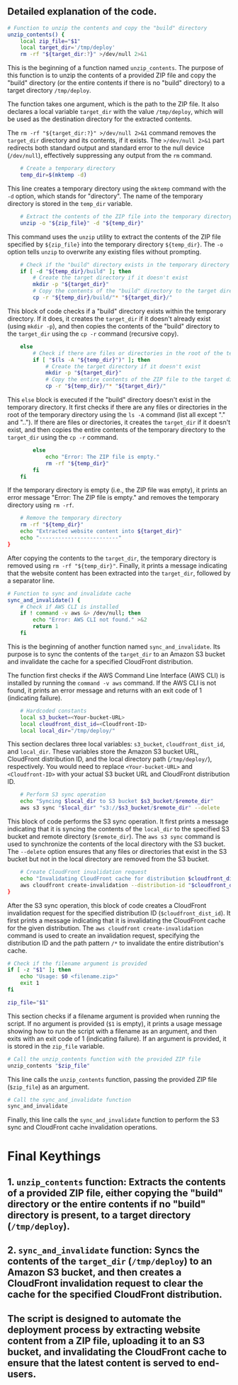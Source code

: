## Detailed explanation of the code.

```bash
# Function to unzip the contents and copy the "build" directory
unzip_contents() {
    local zip_file="$1"
    local target_dir='/tmp/deploy'
    rm -rf "${target_dir:?}" >/dev/null 2>&1
```
 This is the beginning of a function named `unzip_contents`. 
 The purpose of this function is to unzip the contents of a provided ZIP file and copy the "build" directory (or the entire contents if there is no "build" directory) to a target directory `/tmp/deploy`.

 The function takes one argument, which is the path to the ZIP file. It also declares a local variable `target_dir` with the value `/tmp/deploy`, which will be used as the destination directory for the extracted contents.

 The `rm -rf "${target_dir:?}" >/dev/null 2>&1` command removes the `target_dir` directory and its contents, if it exists. The `>/dev/null 2>&1` part redirects both standard output and standard error to the null device (`/dev/null`), effectively suppressing any output from the `rm` command.

```bash
    # Create a temporary directory
    temp_dir=$(mktemp -d)
```
 This line creates a temporary directory using the `mktemp` command with the `-d` option, which stands for "directory". The name of the temporary directory is stored in the `temp_dir` variable.

```bash
    # Extract the contents of the ZIP file into the temporary directory
    unzip -o "${zip_file}" -d "${temp_dir}"
```
 This command uses the `unzip` utility to extract the contents of the ZIP file specified by `${zip_file}` into the temporary directory `${temp_dir}`. The `-o` option tells `unzip` to overwrite any existing files without prompting.

```bash
    # Check if the "build" directory exists in the temporary directory
    if [ -d "${temp_dir}/build" ]; then
        # Create the target directory if it doesn't exist
        mkdir -p "${target_dir}"
        # Copy the contents of the "build" directory to the target directory
        cp -r "${temp_dir}/build/"* "${target_dir}/"
```
This block of code checks if a "build" directory exists within the temporary directory. If it does, it creates the `target_dir` if it doesn't already exist (using `mkdir -p`), and then copies the contents of the "build" directory to the `target_dir` using the `cp -r` command (recursive copy).

```bash
    else
        # Check if there are files or directories in the root of the temporary directory
        if [ "$(ls -A "${temp_dir}")" ]; then
            # Create the target directory if it doesn't exist
            mkdir -p "${target_dir}"
            # Copy the entire contents of the ZIP file to the target directory
            cp -r "${temp_dir}/"* "${target_dir}/"
```
This `else` block is executed if the "build" directory doesn't exist in the temporary directory. It first checks if there are any files or directories in the root of the temporary directory using the `ls -A` command (list all except "." and ".."). If there are files or directories, it creates the `target_dir` if it doesn't exist, and then copies the entire contents of the temporary directory to the `target_dir` using the `cp -r` command.

```bash
        else
            echo "Error: The ZIP file is empty."
            rm -rf "${temp_dir}"
        fi
    fi
```
If the temporary directory is empty (i.e., the ZIP file was empty), it prints an error message "Error: The ZIP file is empty." and removes the temporary directory using `rm -rf`.

```bash
    # Remove the temporary directory
    rm -rf "${temp_dir}"
    echo "Extracted website content into ${target_dir}"
    echo "-------------------------"
}
```
After copying the contents to the `target_dir`, the temporary directory is removed using `rm -rf "${temp_dir}"`. Finally, it prints a message indicating that the website content has been extracted into the `target_dir`, followed by a separator line.

```bash
# Function to sync and invalidate cache
sync_and_invalidate() {
    # Check if AWS CLI is installed
    if ! command -v aws &> /dev/null; then
        echo "Error: AWS CLI not found." >&2
        return 1
    fi
```
This is the beginning of another function named `sync_and_invalidate`. Its purpose is to sync the contents of the `target_dir` to an Amazon S3 bucket and invalidate the cache for a specified CloudFront distribution.

The function first checks if the AWS Command Line Interface (AWS CLI) is installed by running the `command -v aws` command. If the AWS CLI is not found, it prints an error message and returns with an exit code of 1 (indicating failure).

```bash
    # Hardcoded constants
    local s3_bucket=<Your-bucket-URL>
    local cloudfront_dist_id=<Cloudfront-ID>
    local local_dir="/tmp/deploy/"
```
This section declares three local variables: `s3_bucket`, `cloudfront_dist_id`, and `local_dir`. These variables store the Amazon S3 bucket URL, CloudFront distribution ID, and the local directory path (`/tmp/deploy/`), respectively. You would need to replace `<Your-bucket-URL>` and `<Cloudfront-ID>` with your actual S3 bucket URL and CloudFront distribution ID.

```bash
    # Perform S3 sync operation
    echo "Syncing $local_dir to S3 bucket $s3_bucket/$remote_dir"
    aws s3 sync "$local_dir" "s3://$s3_bucket/$remote_dir" --delete
```
This block of code performs the S3 sync operation. It first prints a message indicating that it is syncing the contents of the `local_dir` to the specified S3 bucket and remote directory (`$remote_dir`). The `aws s3 sync` command is used to synchronize the contents of the local directory with the S3 bucket. The `--delete` option ensures that any files or directories that exist in the S3 bucket but not in the local directory are removed from the S3 bucket.

```bash
    # Create CloudFront invalidation request
    echo "Invalidating CloudFront cache for distribution $cloudfront_dist_id"
    aws cloudfront create-invalidation --distribution-id "$cloudfront_dist_id" --paths "/*"
}
```
After the S3 sync operation, this block of code creates a CloudFront invalidation request for the specified distribution ID (`$cloudfront_dist_id`). It first prints a message indicating that it is invalidating the CloudFront cache for the given distribution. The `aws cloudfront create-invalidation` command is used to create an invalidation request, specifying the distribution ID and the path pattern `/*` to invalidate the entire distribution's cache.

```bash
# Check if the filename argument is provided
if [ -z "$1" ]; then
    echo "Usage: $0 <filename.zip>"
    exit 1
fi

zip_file="$1"
```
This section checks if a filename argument is provided when running the script. If no argument is provided (`$1` is empty), it prints a usage message showing how to run the script with a filename as an argument, and then exits with an exit code of 1 (indicating failure). If an argument is provided, it is stored in the `zip_file` variable.

```bash
# Call the unzip_contents function with the provided ZIP file
unzip_contents "$zip_file"
```
This line calls the `unzip_contents` function, passing the provided ZIP file (`$zip_file`) as an argument.

```bash
# Call the sync_and_invalidate function
sync_and_invalidate
```
Finally, this line calls the `sync_and_invalidate` function to perform the S3 sync and CloudFront cache invalidation operations.

# Final Keythings

## 1. `unzip_contents` function: Extracts the contents of a provided ZIP file, either copying the "build" directory or the entire contents if no "build" directory is present, to a target directory (`/tmp/deploy`).

## 2. `sync_and_invalidate` function: Syncs the contents of the `target_dir` (`/tmp/deploy`) to an Amazon S3 bucket, and then creates a CloudFront invalidation request to clear the cache for the specified CloudFront distribution.

## The script is designed to automate the deployment process by extracting website content from a ZIP file, uploading it to an S3 bucket, and invalidating the CloudFront cache to ensure that the latest content is served to end-users.
